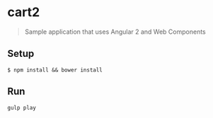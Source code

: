 # cart2

> Sample application that uses Angular 2 and Web Components

## Setup

`$ npm install && bower install`

## Run

`gulp play`
